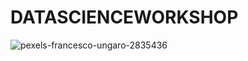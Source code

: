 # DATASCIENCEWORKSHOP
![pexels-francesco-ungaro-2835436](https://github.com/satyanistha05/DSW2/assets/152049974/f5910fbf-416c-4ab1-8aff-2982a5c90842)
